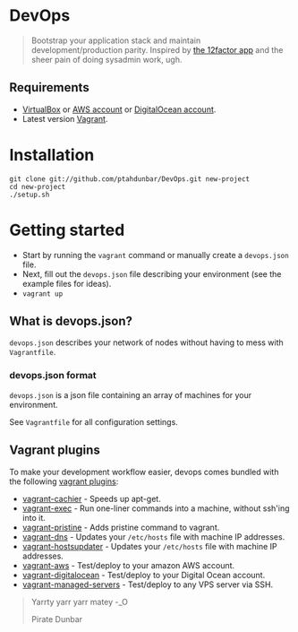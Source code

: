 # DevOps

> Bootstrap your application stack and maintain development/production parity. Inspired by [the 12factor app](http://12factor.net/) and the sheer pain of doing sysadmin work, ugh.

## Requirements
* [VirtualBox](https://www.virtualbox.org/) or [AWS account](http://aws.amazon.com/) or [DigitalOcean account](http://digitalocean.com/).
* Latest version [Vagrant](http://www.vagrantup.com/).

# Installation

```
git clone git://github.com/ptahdunbar/DevOps.git new-project
cd new-project
./setup.sh
```

# Getting started
* Start by running the `vagrant` command or manually create a `devops.json` file.
* Next, fill out the `devops.json` file describing your environment (see the example files for ideas).
* `vagrant up`

## What is devops.json?
`devops.json` describes your network of nodes without having to mess with `Vagrantfile`.

### devops.json format
`devops.json` is a json file containing an array of machines for your environment.

See `Vagrantfile` for all configuration settings.

## Vagrant plugins
To make your development workflow easier, devops comes bundled with the following [vagrant plugins](https://github.com/mitchellh/vagrant/wiki/Available-Vagrant-Plugins):

* [vagrant-cachier](https://github.com/fgrehm/vagrant-cachier) - Speeds up apt-get.
* [vagrant-exec](https://github.com/p0deje/vagrant-exec) - Run one-liner commands into a machine, without ssh'ing into it.
* [vagrant-pristine](https://github.com/fgrehm/vagrant-pristine) - Adds pristine command to vagrant.
* [vagrant-dns](https://github.com/BerlinVagrant/vagrant-dns) - Updates your `/etc/hosts` file with machine IP addresses.
* [vagrant-hostsupdater](https://github.com/cogitatio/vagrant-hostsupdater) - Updates your `/etc/hosts` file with machine IP addresses.
* [vagrant-aws](https://github.com/mitchellh/vagrant-aws) - Test/deploy to your amazon AWS account.
* [vagrant-digitalocean](https://github.com/smdahlen/vagrant-digitalocean) - Test/deploy to your Digital Ocean account.
* [vagrant-managed-servers](https://github.com/tknerr/vagrant-managed-servers) - Test/deploy to any VPS server via SSH.

> Yarrty yarr yarr matey -_O
>
> Pirate Dunbar
